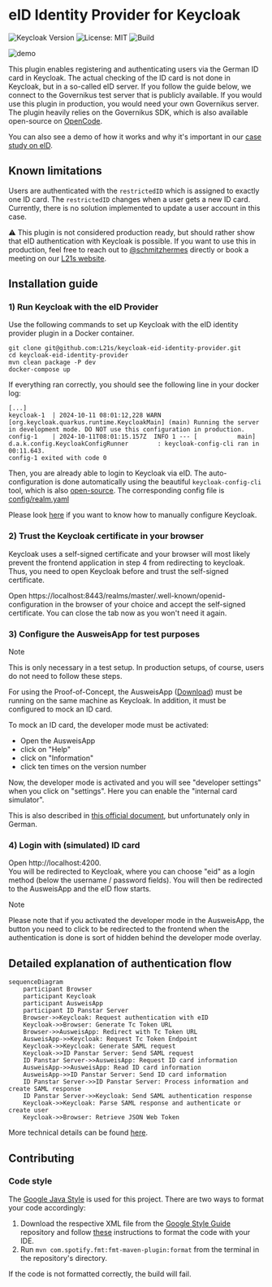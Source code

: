 # eID Identity Provider for Keycloak  
![Keycloak Version](https://img.shields.io/badge/Keycloak_Version-25-blue) ![License: MIT](https://img.shields.io/badge/License-MIT-yellow)  ![Build](https://github.com/L21s/keycloak-eid-identity-provider/actions/workflows/build.yaml/badge.svg)  

![demo](https://github.com/L21s/keycloak-eid-identity-provider/assets/85928453/6e00db3a-99c3-4fe7-8475-77ec7c90ec34)  

This plugin enables registering and authenticating users via the German ID card in Keycloak. The actual checking of the ID card is not done in Keycloak, but in a so-called eID server. If you follow the guide below, we connect to the Governikus test server that is publicly available. If you would use this plugin in production, you would need your own Governikus server. The plugin heavily relies on the Governikus SDK, which is also available open-source on [OpenCode](https://gitlab.opencode.de/governikus/id-panstar-sdk.git).

You can also see a demo of how it works and why it's important in our [case study on eID](https://l21s.de/case-studies/keycloak-elektronischer-personalausweis-eid). 

## Known limitations
Users are authenticated with the `restrictedID` which is assigned to exactly one ID card. 
The `restrictedID` changes when a user gets a new ID card. Currently, there is no solution implemented to update a user account in this case.  

:warning: This plugin is not considered production ready, but should rather show that eID authentication with Keycloak is possible. If you want to use this in production, feel free to reach out to [@schmitzhermes](https://github.com/schmitzhermes) directly or book a meeting on our [L21s website](https://l21s.de/).

## Installation guide
### 1) Run Keycloak with the eID Provider
Use the following commands to set up Keycloak with the eID identity provider plugin in a Docker container.  
  
`git clone git@github.com:L21s/keycloak-eid-identity-provider.git`  
`cd keycloak-eid-identity-provider`  
`mvn clean package -P dev`  
`docker-compose up`

If everything ran correctly, you should see the following line in your docker log:
```
[...]
keycloak-1  | 2024-10-11 08:01:12,228 WARN  [org.keycloak.quarkus.runtime.KeycloakMain] (main) Running the server in development mode. DO NOT use this configuration in production.
config-1    | 2024-10-11T08:01:15.157Z  INFO 1 --- [           main] d.a.k.config.KeycloakConfigRunner        : keycloak-config-cli ran in 00:11.643.
config-1 exited with code 0
```

Then, you are already able to login to Keycloak via eID. The auto-configuration is done automatically using the beautiful `keycloak-config-cli` tool, which is also [open-source](https://github.com/adorsys/keycloak-config-cli). The corresponding config file is [config/realm.yaml](config/realm.yaml)

Please look [here](config/config.md) if you want to know how to manually configure Keycloak.

### 2) Trust the Keycloak certificate in your browser
Keycloak uses a self-signed certificate and your browser will most likely prevent the frontend application in step 4 from redirecting to keycloak. Thus, you need to open Keycloak before and trust the self-signed certificate. 

Open https://localhost:8443/realms/master/.well-known/openid-configuration in the browser of your choice and accept the self-signed certificate. You can close the tab now as you won't need it again.

### 3) Configure the AusweisApp for test purposes
> [!NOTE]
> This is only necessary in a test setup. In production setups, of course, users do not need to follow these steps.

For using the Proof-of-Concept, the AusweisApp ([Download](https://www.ausweisapp.bund.de/download)) must be running on the same machine as Keycloak. In addition, it must be configured to mock an ID card.  

To mock an ID card, the developer mode must be activated:
- Open the AusweisApp
- click on "Help"
- click on "Information"
- click ten times on the version number

Now, the developer mode is activated and you will see "developer settings" when you click on "settings". Here you can enable the "internal card simulator".  

This is also described in [this official document](https://www.ausweisapp.bund.de/fileadmin/user_upload/AusweisApp-2.2.0-NetInstallation_Integration.pdf), but unfortunately only in German.  

### 4) Login with (simulated) ID card
Open http://localhost:4200.  
You will be redirected to Keycloak, where you can choose "eid" as a login method (below the username / password fields). You will then be redirected to the AusweisApp and the eID flow starts.  

> [!NOTE]
> Please note that if you activated the developer mode in the AusweisApp, the button you need to click to be redirected to the frontend when the authentication is done is sort of hidden behind the developer mode overlay.

## Detailed explanation of authentication flow
```mermaid
sequenceDiagram
    participant Browser
    participant Keycloak
    participant AusweisApp
    participant ID Panstar Server
    Browser->>Keycloak: Request authentication with eID
    Keycloak->>Browser: Generate Tc Token URL
    Browser->>AusweisApp: Redirect with Tc Token URL
    AusweisApp->>Keycloak: Request Tc Token Endpoint
    Keycloak->>Keycloak: Generate SAML request
    Keycloak->>ID Panstar Server: Send SAML request
    ID Panstar Server->>AusweisApp: Request ID card information
    AusweisApp->>AusweisApp: Read ID card information
    AusweisApp->>ID Panstar Server: Send ID card information
    ID Panstar Server->>ID Panstar Server: Process information and create SAML response 
    ID Panstar Server->>Keycloak: Send SAML authentication response
    Keycloak->>Keycloak: Parse SAML response and authenticate or create user
    Keycloak->>Browser: Retrieve JSON Web Token
```
More technical details can be found [here](https://www.bsi.bund.de/DE/Themen/Unternehmen-und-Organisationen/Standards-und-Zertifizierung/Technische-Richtlinien/TR-nach-Thema-sortiert/tr03130/tr-03130.html).

## Contributing
### Code style
The [Google Java Style](https://google.github.io/styleguide/javaguide.html) is used for this project. There are two ways to format your code accordingly:
1. Download the respective XML file from the [Google Style Guide](https://github.com/google/styleguide) repository and follow [these](https://github.com/google/google-java-format?tab=readme-ov-file#using-the-formatter) instructions to format the code with your IDE.
2. Run `mvn com.spotify.fmt:fmt-maven-plugin:format` from the terminal in the repository's directory.  

If the code is not formatted correctly, the build will fail.

